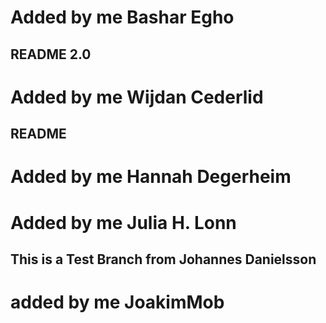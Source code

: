 

# Added by me Bashar Egho

## README 2.0
# Added by me Wijdan Cederlid


## README

# Added by me Hannah Degerheim

# Added by me Julia H. Lonn
## This is a Test Branch from Johannes Danielsson

# added by me JoakimMob

